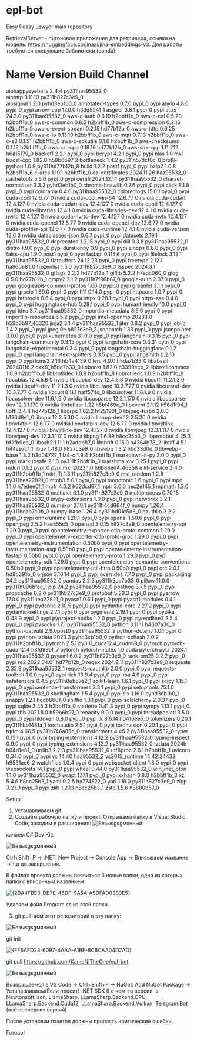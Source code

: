 # epl-bot
Easy Peasy Lawyer main repository

RetrievalServer - питоновое приложение для ретривера, ссылка на модель: https://huggingface.co/jinaai/jina-embeddings-v3. Для работы требуются следующие библиотеки (conda):
# Name                    Version                   Build  Channel
aiohappyeyeballs          2.4.4           py311haa95532_0  
aiohttp                   3.11.10         py311h827c3e9_0  
aiosignal                 1.2.0              pyhd3eb1b0_0
annotated-types           0.7.0                    pypi_0    pypi
anyio                     4.8.0                    pypi_0    pypi
arrow-cpp                 17.0.0               h33d5241_1
asgiref                   3.8.1                    pypi_0    pypi
attrs                     24.3.0          py311haa95532_0
aws-c-auth                0.6.19               h2bbff1b_0
aws-c-cal                 0.5.20               h2bbff1b_0
aws-c-common              0.8.5                h2bbff1b_0
aws-c-compression         0.2.16               h2bbff1b_0
aws-c-event-stream        0.2.15               hd77b12b_0
aws-c-http                0.6.25               h2bbff1b_0
aws-c-io                  0.13.10              h2bbff1b_0
aws-c-mqtt                0.7.13               h2bbff1b_0
aws-c-s3                  0.1.51               h2bbff1b_0
aws-c-sdkutils            0.1.6                h2bbff1b_0
aws-checksums             0.1.13               h2bbff1b_0
aws-crt-cpp               0.18.16              hd77b12b_0
aws-sdk-cpp               1.11.212             h6a15179_0
backoff                   2.2.1                    pypi_0    pypi
bcrypt                    4.2.1                    pypi_0    pypi
blas                      1.0                         mkl
boost-cpp                 1.82.0               h59b6b97_2
bottleneck                1.4.2           py311h57dcf0c_0
brotli-python             1.0.9           py311hd77b12b_8
build                     1.2.2.post1              pypi_0    pypi
bzip2                     1.0.8                h2bbff1b_6
c-ares                    1.19.1               h2bbff1b_0
ca-certificates           2024.11.26           haa95532_0
cachetools                5.5.0                    pypi_0    pypi
certifi                   2024.12.14      py311haa95532_0
charset-normalizer        3.3.2              pyhd3eb1b0_0
chroma-hnswlib            0.7.6                    pypi_0    pypi
click                     8.1.8                    pypi_0    pypi
colorama                  0.4.6           py311haa95532_0
coloredlogs               15.0.1                   pypi_0    pypi
cuda-cccl                 12.6.77                       0    nvidia
cuda-cccl_win-64          12.6.77                       0    nvidia
cuda-cudart               12.4.127                      0    nvidia
cuda-cudart-dev           12.4.127                      0    nvidia
cuda-cupti                12.4.127                      0    nvidia
cuda-libraries            12.4.1                        0    nvidia
cuda-libraries-dev        12.4.1                        0    nvidia
cuda-nvrtc                12.4.127                      0    nvidia
cuda-nvrtc-dev            12.4.127                      0    nvidia
cuda-nvtx                 12.4.127                      0    nvidia
cuda-opencl               12.6.77                       0    nvidia
cuda-opencl-dev           12.6.77                       0    nvidia
cuda-profiler-api         12.6.77                       0    nvidia
cuda-runtime              12.4.1                        0    nvidia
cuda-version              12.6                          3    nvidia
dataclasses-json          0.6.7                    pypi_0    pypi
datasets                  2.19.1          py311haa95532_0
deprecated                1.2.15                   pypi_0    pypi
dill                      0.3.8           py311haa95532_0
distro                    1.9.0                    pypi_0    pypi
durationpy                0.9                      pypi_0    pypi
einops                    0.8.0                    pypi_0    pypi
faiss-cpu                 1.9.0.post1              pypi_0    pypi
fastapi                   0.115.6                  pypi_0    pypi
filelock                  3.13.1          py311haa95532_0
flatbuffers               24.12.23                 pypi_0    pypi
freetype                  2.12.1               ha860e81_0
frozenlist                1.5.0           py311h827c3e9_0
fsspec                    2024.3.1        py311haa95532_0
gflags                    2.2.2                hd77b12b_1
giflib                    5.2.2                h7edc060_0
glog                      0.5.0                hd77b12b_1
gmpy2                     2.1.2           py311h7f96b67_0
google-auth               2.37.0                   pypi_0    pypi
googleapis-common-protos  1.66.0                   pypi_0    pypi
greenlet                  3.1.1                    pypi_0    pypi
grpcio                    1.69.0                   pypi_0    pypi
h11                       0.14.0                   pypi_0    pypi
httpcore                  1.0.7                    pypi_0    pypi
httptools                 0.6.4                    pypi_0    pypi
httpx                     0.28.1                   pypi_0    pypi
httpx-sse                 0.4.0                    pypi_0    pypi
huggingface-hub           0.28.1                   pypi_0    pypi
humanfriendly             10.0                     pypi_0    pypi
idna                      3.7             py311haa95532_0
importlib-metadata        8.5.0                    pypi_0    pypi
importlib-resources       6.5.2                    pypi_0    pypi
intel-openmp              2023.1.0         h59b6b97_46320
jinja2                    3.1.4           py311haa95532_1
jiter                     0.8.2                    pypi_0    pypi
joblib                    1.4.2                    pypi_0    pypi
jpeg                      9e                   h827c3e9_3
jsonpatch                 1.33                     pypi_0    pypi
jsonpointer               3.0.0                    pypi_0    pypi
kubernetes                31.0.0                   pypi_0    pypi
langchain                 0.3.15                   pypi_0    pypi
langchain-community       0.3.15                   pypi_0    pypi
langchain-core            0.3.31                   pypi_0    pypi
langchain-experimental    0.3.4                    pypi_0    pypi
langchain-huggingface     0.1.2                    pypi_0    pypi
langchain-text-splitters  0.3.5                    pypi_0    pypi
langsmith                 0.2.10                   pypi_0    pypi
lcms2                     2.16                 hb4a4139_0
lerc                      4.0.0                h5da7b33_0
libabseil                 20240116.2      cxx17_h5da7b33_0
libboost                  1.82.0               h3399ecb_2
libbrotlicommon           1.0.9                h2bbff1b_8
libbrotlidec              1.0.9                h2bbff1b_8
libbrotlienc              1.0.9                h2bbff1b_8
libcublas                 12.4.5.8                      0    nvidia
libcublas-dev             12.4.5.8                      0    nvidia
libcufft                  11.2.1.3                      0    nvidia
libcufft-dev              11.2.1.3                      0    nvidia
libcurand                 10.3.7.77                     0    nvidia
libcurand-dev             10.3.7.77                     0    nvidia
libcurl                   8.11.1               haff574d_0
libcusolver               11.6.1.9                      0    nvidia
libcusolver-dev           11.6.1.9                      0    nvidia
libcusparse               12.3.1.170                    0    nvidia
libcusparse-dev           12.3.1.170                    0    nvidia
libdeflate                1.22                 h5bf469e_0
libevent                  2.1.12               h56d1f94_1
libffi                    3.4.4                hd77b12b_1
libgrpc                   1.62.2               hf25190f_0
libjpeg-turbo             2.0.0                h196d8e1_0
libnpp                    12.2.5.30                     0    nvidia
libnpp-dev                12.2.5.30                     0    nvidia
libnvfatbin               12.6.77                       0    nvidia
libnvfatbin-dev           12.6.77                       0    nvidia
libnvjitlink              12.4.127                      0    nvidia
libnvjitlink-dev          12.4.127                      0    nvidia
libnvjpeg                 12.3.1.117                    0    nvidia
libnvjpeg-dev             12.3.1.117                    0    nvidia
libpng                    1.6.39               h8cc25b3_0
libprotobuf               4.25.3               hf2fb9eb_0
libssh2                   1.11.1               h2addb87_0
libthrift                 0.15.0               h4364b78_2
libtiff                   4.5.1                h44ae7cf_1
libuv                     1.48.0               h827c3e9_0
libwebp                   1.3.2                hbc33d0d_0
libwebp-base              1.3.2                h3d04722_1
lz4-c                     1.9.4                h2bbff1b_1
markdown-it-py            3.0.0                    pypi_0    pypi
markupsafe                2.1.3           py311h2bbff1b_0
marshmallow               3.25.1                   pypi_0    pypi
mdurl                     0.1.2                    pypi_0    pypi
mkl                       2023.1.0         h6b88ed4_46358
mkl-service               2.4.0           py311h2bbff1b_1
mkl_fft                   1.3.11          py311h827c3e9_0
mkl_random                1.2.8           py311hea22821_0
mmh3                      5.0.1                    pypi_0    pypi
monotonic                 1.6                      pypi_0    pypi
mpc                       1.1.0                h7edee0f_1
mpfr                      4.0.2                h62dcd97_1
mpir                      3.0.0                hec2e145_1
mpmath                    1.3.0           py311haa95532_0
multidict                 6.1.0           py311h827c3e9_0
multiprocess              0.70.15         py311haa95532_0
mypy-extensions           1.0.0                    pypi_0    pypi
networkx                  3.2.1           py311haa95532_0
numexpr                   2.10.1          py311h4cd664f_0
numpy                     1.26.4          py311hdab7c0b_0
numpy-base                1.26.4          py311hd01c5d8_0
oauthlib                  3.2.2                    pypi_0    pypi
onnxruntime               1.20.1                   pypi_0    pypi
openai                    1.59.6                   pypi_0    pypi
openjpeg                  2.5.2                hae555c5_0
openssl                   3.0.15               h827c3e9_0
opentelemetry-api         1.29.0                   pypi_0    pypi
opentelemetry-exporter-otlp-proto-common 1.29.0                   pypi_0    pypi
opentelemetry-exporter-otlp-proto-grpc 1.29.0                   pypi_0    pypi
opentelemetry-instrumentation 0.50b0                   pypi_0    pypi
opentelemetry-instrumentation-asgi 0.50b0                   pypi_0    pypi
opentelemetry-instrumentation-fastapi 0.50b0                   pypi_0    pypi
opentelemetry-proto       1.29.0                   pypi_0    pypi
opentelemetry-sdk         1.29.0                   pypi_0    pypi
opentelemetry-semantic-conventions 0.50b0                   pypi_0    pypi
opentelemetry-util-http   0.50b0                   pypi_0    pypi
orc                       2.0.1                hd8d391b_0
orjson                    3.10.14                  pypi_0    pypi
overrides                 7.7.0                    pypi_0    pypi
packaging                 24.2            py311haa95532_0
pandas                    2.2.3           py311h5da7b33_0
pillow                    11.0.0          py311h096bfcc_1
pip                       24.2            py311haa95532_0
posthog                   3.7.5                    pypi_0    pypi
propcache                 0.2.0           py311h827c3e9_0
protobuf                  5.29.3                   pypi_0    pypi
pyarrow                   17.0.0          py311hea22821_0
pyasn1                    0.6.1                    pypi_0    pypi
pyasn1-modules            0.4.1                    pypi_0    pypi
pydantic                  2.10.5                   pypi_0    pypi
pydantic-core             2.27.2                   pypi_0    pypi
pydantic-settings         2.7.1                    pypi_0    pypi
pygments                  2.19.1                   pypi_0    pypi
pypika                    0.48.9                   pypi_0    pypi
pyproject-hooks           1.2.0                    pypi_0    pypi
pyreadline3               3.5.4                    pypi_0    pypi
pysocks                   1.7.1           py311haa95532_0
python                    3.11.11              h4607a30_0
python-dateutil           2.9.0post0      py311haa95532_2
python-dotenv             1.0.1                    pypi_0    pypi
python-tzdata             2023.3             pyhd3eb1b0_0
python-xxhash             2.0.2           py311h2bbff1b_1
pytorch                   2.5.1           py3.11_cuda12.4_cudnn9_0    pytorch
pytorch-cuda              12.4                 h3fd98bf_7    pytorch
pytorch-mutex             1.0                        cuda    pytorch
pytz                      2024.1          py311haa95532_0
pyyaml                    6.0.2           py311h827c3e9_0
rank-bm25                 0.2.2                    pypi_0    pypi
re2                       2022.04.01           hd77b12b_0
regex                     2024.9.11       py311h827c3e9_0
requests                  2.32.3          py311haa95532_1
requests-oauthlib         2.0.0                    pypi_0    pypi
requests-toolbelt         1.0.0                    pypi_0    pypi
rich                      13.9.4                   pypi_0    pypi
rsa                       4.9                      pypi_0    pypi
safetensors               0.4.5           py311h8eb67e2_1
scikit-learn              1.6.1                    pypi_0    pypi
scipy                     1.15.1                   pypi_0    pypi
sentence-transformers     3.3.1                    pypi_0    pypi
setuptools                75.1.0          py311haa95532_0
shellingham               1.5.4                    pypi_0    pypi
six                       1.16.0             pyhd3eb1b0_1
snappy                    1.2.1                hcdb6601_0
sniffio                   1.3.1                    pypi_0    pypi
sqlalchemy                2.0.37                   pypi_0    pypi
sqlite                    3.45.3               h2bbff1b_0
starlette                 0.41.3                   pypi_0    pypi
sympy                     1.13.1                   pypi_0    pypi
tbb                       2021.8.0             h59b6b97_0
tenacity                  9.0.0                    pypi_0    pypi
threadpoolctl             3.5.0                    pypi_0    pypi
tiktoken                  0.8.0                    pypi_0    pypi
tk                        8.6.14               h0416ee5_0
tokenizers                0.20.1          py311hbb1481a_1
torchaudio                2.5.1                    pypi_0    pypi
torchvision               0.20.1                   pypi_0    pypi
tqdm                      4.66.5          py311h746a85d_0
transformers              4.45.2          py311haa95532_0
typer                     0.15.1                   pypi_0    pypi
typing-extensions         4.12.2          py311haa95532_0
typing-inspect            0.9.0                    pypi_0    pypi
typing_extensions         4.12.2          py311haa95532_0
tzdata                    2024b                h04d1e81_0
urllib3                   2.2.3           py311haa95532_0
utf8proc                  2.6.1                h2bbff1b_1
uvicorn                   0.34.0                   pypi_0    pypi
vc                        14.40                haa95532_2
vs2015_runtime            14.42.34433          h9531ae6_2
watchfiles                1.0.4                    pypi_0    pypi
websocket-client          1.8.0                    pypi_0    pypi
websockets                14.1                     pypi_0    pypi
wheel                     0.44.0          py311haa95532_0
win_inet_pton             1.1.0           py311haa95532_0
wrapt                     1.17.1                   pypi_0    pypi
xxhash                    0.8.0                h2bbff1b_3
xz                        5.4.6                h8cc25b3_1
yaml                      0.2.5                he774522_0
yarl                      1.18.0          py311h827c3e9_0
zipp                      3.21.0                   pypi_0    pypi
zlib                      1.2.13               h8cc25b3_1
zstd                      1.5.6                h8880b57_0

Setup:
1. Устанавливаем git.
2. Создаём рабочую папку и проект.
Открываем папку в Visual Studio Code, заходим в расширения:
![Безыsgsgмянный](https://github.com/user-attachments/assets/0e6867e5-2a1b-4183-9886-7b7cd20ecc0c)

качаем C# Dev Kit:

![Безыsgsgмянный](https://github.com/user-attachments/assets/c965a634-3b31-426c-815f-b69c7c3034ac)

Ctrl+Shift+P -> .NET: New Project -> Console.App -> Вписываем название -> т.д до завершения.

В файлах проекта должны появиться 3 новые папки, одна из которых папка с вписанным названием:

![{2BA4FBE3-DB7E-45DF-9A5A-A5DFAD0383E5}](https://github.com/user-attachments/assets/6ecc399c-361b-446f-94c4-255da502a6ce)

Удаляем файл Program.cs из этой папки.

3.  git pull-аем этот репозиторий в эту папку:

![Безыsgsgмянный](https://github.com/user-attachments/assets/22bcd6c8-aee7-4817-b9a3-939d0c6d293c)

git init

![{FF6AFD23-6097-4AAA-A1BF-8C8CAA04D2AD}](https://github.com/user-attachments/assets/fc404cf3-8149-4ac3-ac52-15c57cfeda74)

git pull https://github.com/KameNiTheOne/epl-bot

![Безыsgsgмянный](https://github.com/user-attachments/assets/fc60c85c-3e6e-40e7-bb38-fa41c1051f69)

Возвращаемся в VS Code -> Ctrl+Shift+P -> NuGet: Add NuGet Package -> Устанавливаем(Если просит) .NET SDK 8 с чем-то версии -> Newtonsoft.json, LlamaSharp, LLamaSharp.Backend.CPU, LLamaSharp.Backend.Cuda12, LLamaSharp.Backend.Vulkan, Telegram.Bot (всё последних версий)

После установки пакетов должны пропасть критические ошибки.

Готово!
